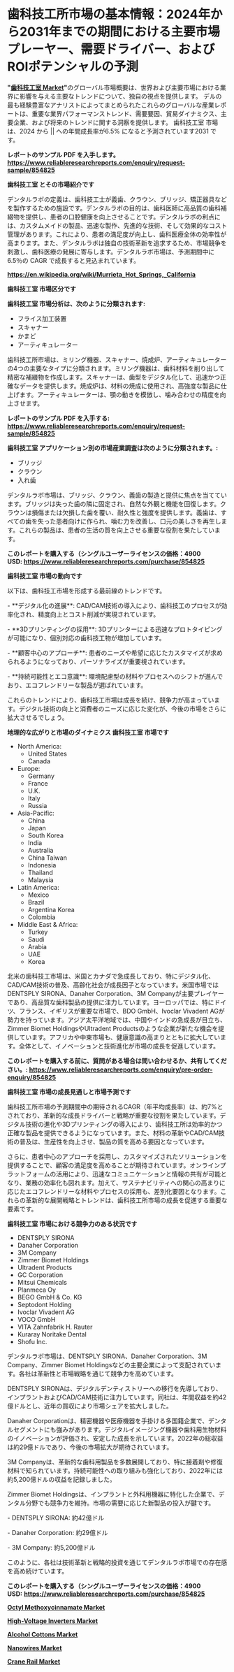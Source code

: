 <p><h1>歯科技工所市場の基本情報：2024年から2031年までの期間における主要市場プレーヤー、需要ドライバー、およびROIポテンシャルの予測</h1></p><p><strong>"<a href="https://www.reliableresearchreports.com/dental-lab-r854825?utm_campaign=110&utm_medium=6&utm_source=Github&utm_content=ia&utm_term=03102024&utm_id=dental-lab">歯科技工室 Market</a>"</strong>のグローバル市場概要は、世界および主要市場における業界に影響を与える主要なトレンドについて、独自の視点を提供します。 デルの最も経験豊富なアナリストによってまとめられたこれらのグローバルな産業レポートは、重要な業界パフォーマンストレンド、需要要因、貿易ダイナミクス、主要企業、および将来のトレンドに関する洞察を提供します。 歯科技工室 市場は、2024 から || への年間成長率が6.5% になると予測されています2031 です。</p>
<p><strong>レポートのサンプル PDF を入手します。</strong><strong><a href="https://www.reliableresearchreports.com/enquiry/request-sample/854825?utm_campaign=110&utm_medium=6&utm_source=Github&utm_content=ia&utm_term=03102024&utm_id=dental-lab">https://www.reliableresearchreports.com/enquiry/request-sample/854825</a></strong></p>
<p><strong>歯科技工室 とその市場紹介です</strong></p>
<p><p>デンタルラボの定義は、歯科技工士が義歯、クラウン、ブリッジ、矯正器具などを製作するための施設です。デンタルラボの目的は、歯科医師に高品質の歯科補綴物を提供し、患者の口腔健康を向上させることです。デンタルラボの利点には、カスタムメイドの製品、迅速な製作、先進的な技術、そして効果的なコスト管理があります。これにより、患者の満足度が向上し、歯科医療全体の効率性が高まります。また、デンタルラボは独自の技術革新を追求するため、市場競争を刺激し、歯科医療の発展に寄与します。デンタルラボ市場は、予測期間中に6.5％の CAGR で成長すると見込まれています。</p><a href="https://en.wikipedia.org/wiki/Murrieta_Hot_Springs,_California?utm_campaign=110&utm_medium=6&utm_source=Github&utm_content=ia&utm_term=03102024&utm_id=dental-lab"></a></p>
<p><strong><a href="https://en.wikipedia.org/wiki/Murrieta_Hot_Springs,_California?utm_campaign=110&utm_medium=6&utm_source=Github&utm_content=ia&utm_term=03102024&utm_id=dental-lab">https://en.wikipedia.org/wiki/Murrieta_Hot_Springs,_California</a></strong></p>
<p><strong>歯科技工室&nbsp;市場区分です</strong><strong></strong></p>
<p><strong>歯科技工室 市場分析は、次のように分類されます:</strong>&nbsp;</p>
<p><ul><li>フライス加工装置</li><li>スキャナー</li><li>かまど</li><li>アーティキュレーター</li></ul></p>
<p><p>歯科技工所市場は、ミリング機器、スキャナー、焼成炉、アーティキュレーターの4つの主要なタイプに分類されます。ミリング機器は、歯科材料を削り出して精密な補綴物を作成します。スキャナーは、歯型をデジタル化して、迅速かつ正確なデータを提供します。焼成炉は、材料の焼成に使用され、高強度な製品に仕上げます。アーティキュレーターは、顎の動きを模倣し、噛み合わせの精度を向上させます。</p></p>
<p><strong>レポートのサンプル PDF を入手する: <a href="https://www.reliableresearchreports.com/enquiry/request-sample/854825?utm_campaign=110&utm_medium=6&utm_source=Github&utm_content=ia&utm_term=03102024&utm_id=dental-lab">https://www.reliableresearchreports.com/enquiry/request-sample/854825</a></strong></p>
<p><strong> 歯科技工室 アプリケーション別の市場産業調査は次のように分類されます。:</strong></p>
<p><ul><li>ブリッジ</li><li>クラウン</li><li>入れ歯</li></ul></p>
<p><p>デンタルラボ市場は、ブリッジ、クラウン、義歯の製造と提供に焦点を当てています。ブリッジは失った歯の隣に固定され、自然な外観と機能を回復します。クラウンは損傷または欠損した歯を覆い、耐久性と強度を提供します。義歯は、すべての歯を失った患者向けに作られ、噛む力を改善し、口元の美しさを再生します。これらの製品は、患者の生活の質を向上させる重要な役割を果たしています。</p></p>
<p><strong>このレポートを購入する（シングルユーザーライセンスの価格：4900 USD:</strong><strong>&nbsp;<a href="https://www.reliableresearchreports.com/purchase/854825?utm_campaign=110&utm_medium=6&utm_source=Github&utm_content=ia&utm_term=03102024&utm_id=dental-lab">https://www.reliableresearchreports.com/purchase/854825</a></strong></p>
<p><strong>歯科技工室 市場の動向です</strong></p>
<p><p>以下は、歯科技工市場を形成する最前線のトレンドです。</p><p>- **デジタル化の進展**: CAD/CAM技術の導入により、歯科技工のプロセスが効率化され、精度向上とコスト削減が実現されています。</p><p>- **3Dプリンティングの採用**: 3Dプリンターによる迅速なプロトタイピングが可能になり、個別対応の歯科技工物が増加しています。</p><p>- **顧客中心のアプローチ**: 患者のニーズや希望に応じたカスタマイズが求められるようになっており、パーソナライズが重要視されています。</p><p>- **持続可能性とエコ意識**: 環境配慮型の材料やプロセスへのシフトが進んでおり、エコフレンドリーな製品が選ばれています。</p><p>これらのトレンドにより、歯科技工市場は成長を続け、競争力が高まっています。デジタル技術の向上と消費者のニーズに応じた変化が、今後の市場をさらに拡大させるでしょう。</p></p>
<p><strong>地理的な広がりと市場のダイナミクス 歯科技工室 市場です</strong></p>
<p><ul>
    <li>
        North America:
        <ul>
            <li>United States</li>
            <li>Canada</li>
        </ul>
    </li>
    <li>
        Europe:
        <ul>
            <li>Germany</li>
            <li>France</li>
            <li>U.K.</li>
            <li>Italy</li>
            <li>Russia</li>
        </ul>
    </li>
    <li>
        Asia-Pacific:
        <ul>
            <li>China</li>
            <li>Japan</li>
            <li>South Korea</li>
            <li>India</li>
            <li>Australia</li>
            <li>China Taiwan</li>
            <li>Indonesia</li>
            <li>Thailand</li>
            <li>Malaysia</li>
        </ul>
    </li>
    <li>
        Latin America:
        <ul>
            <li>Mexico</li>
            <li>Brazil</li>
            <li>Argentina Korea</li>
            <li>Colombia</li>
        </ul>
    </li>
    <li>
        Middle East & Africa:
        <ul>
            <li>Turkey</li>
            <li>Saudi</li>
            <li>Arabia</li>
            <li>UAE</li>
            <li>Korea</li>
        </ul>
    </li>
    </ul></p>
<p><p>北米の歯科技工市場は、米国とカナダで急成長しており、特にデジタル化、CAD/CAM技術の普及、高齢化社会が成長因子となっています。米国市場ではDENTSPLY SIRONA、Danaher Corporation、3M Companyが主要プレイヤーであり、高品質な歯科製品の提供に注力しています。ヨーロッパでは、特にドイツ、フランス、イギリスが重要な市場で、BDO GmbH、Ivoclar Vivadent AGが勢力を持っています。アジア太平洋地域では、中国やインドの急成長が目立ち、Zimmer Biomet HoldingsやUltradent Productsのような企業が新たな機会を提供しています。アフリカや中東市場も、健康意識の高まりとともに拡大しています。全体として、イノベーションと技術進化が市場の成長を促進しています。</p></p>
<p><strong>このレポートを購入する前に、質問がある場合は問い合わせるか、共有してください。:&nbsp;<a href="https://www.reliableresearchreports.com/enquiry/pre-order-enquiry/854825?utm_campaign=110&utm_medium=6&utm_source=Github&utm_content=ia&utm_term=03102024&utm_id=dental-lab">https://www.reliableresearchreports.com/enquiry/pre-order-enquiry/854825</a></strong></p>
<p><strong>歯科技工室 市場の成長見通しと市場予測です</strong></p>
<p><p>歯科技工所市場の予測期間中の期待されるCAGR（年平均成長率）は、約7%とされており、革新的な成長ドライバーと戦略が重要な役割を果たしています。デジタル技術の進化や3Dプリンティングの導入により、歯科技工所は効率的かつ正確な製品を提供できるようになっています。また、材料の革新やCAD/CAM技術の普及は、生産性を向上させ、製品の質を高める要因となっています。</p><p>さらに、患者中心のアプローチを採用し、カスタマイズされたソリューションを提供することで、顧客の満足度を高めることが期待されています。オンラインプラットフォームの活用により、迅速なコミュニケーションと情報の共有が可能となり、業務の効率化も図れます。加えて、サステナビリティへの関心の高まりに応じたエコフレンドリーな材料やプロセスの採用も、差別化要因となります。これらの革新的な展開戦略とトレンドは、歯科技工所市場の成長を促進する重要な要素です。</p></p>
<p><strong>歯科技工室 市場における競争力のある状況です</strong></p>
<p><ul><li>DENTSPLY SIRONA</li><li>Danaher Corporation</li><li>3M Company</li><li>Zimmer Biomet Holdings</li><li>Ultradent Products</li><li>GC Corporation</li><li>Mitsui Chemicals</li><li>Planmeca Oy</li><li>BEGO GmbH & Co. KG</li><li>Septodont Holding</li><li>Ivoclar Vivadent AG</li><li>VOCO GmbH</li><li>VITA Zahnfabrik H. Rauter</li><li>Kuraray Noritake Dental</li><li>Shofu Inc.</li></ul></p>
<p><p>デンタルラボ市場は、DENTSPLY SIRONA、Danaher Corporation、3M Company、Zimmer Biomet Holdingsなどの主要企業によって支配されています。各社は革新性と市場戦略を通じて競争力を高めています。</p><p>DENTSPLY SIRONAは、デジタルデンティストリーへの移行を先導しており、インプラントおよびCAD/CAM技術に注力しています。同社は、年間収益を約42億ドルとし、近年の買収により市場シェアを拡大しました。</p><p>Danaher Corporationは、精密機器や医療機器を手掛ける多国籍企業で、デンタルセグメントにも強みがあります。デジタルイメージング機器や歯科用生物材料のイノベーションが評価され、安定した成長を示しています。2022年の総収益は約29億ドルであり、今後の市場拡大が期待されています。</p><p>3M Companyは、革新的な歯科用製品を多数展開しており、特に接着剤や修復材料で知られています。持続可能性への取り組みも強化しており、2022年には約5,200億ドルの収益を記録しました。</p><p>Zimmer Biomet Holdingsは、インプラントと外科用機器に特化した企業で、デンタル分野でも競争力を維持。市場の需要に応じた新製品の投入が鍵です。</p><p>- DENTSPLY SIRONA: 約42億ドル</p><p>- Danaher Corporation: 約29億ドル</p><p>- 3M Company: 約5,200億ドル</p><p>このように、各社は技術革新と戦略的投資を通じてデンタルラボ市場での存在感を高め続けています。</p></p>
<p><strong>このレポートを購入する（シングルユーザーライセンスの価格：4900 USD:</strong>&nbsp;<strong><a href="https://www.reliableresearchreports.com/purchase/854825?utm_campaign=110&utm_medium=6&utm_source=Github&utm_content=ia&utm_term=03102024&utm_id=dental-lab">https://www.reliableresearchreports.com/purchase/854825</a></strong></p>
<p><strong><p><a href="https://www.linkedin.com/pulse/global-octyl-methoxycinnamate-market-trends-insights-growth-x10ze?trackingId=C534VcXFRNuk3%2Fae2RPXRQ%3D%3D&utm_campaign=110&utm_medium=6&utm_source=Github&utm_content=ia&utm_term=03102024&utm_id=dental-lab">Octyl Methoxycinnamate Market</a></p><p><a href="https://issuu.com/reportprime-2/docs/high-voltage-inverters-market-size-_6ea2a827707c81?utm_campaign=110&utm_medium=6&utm_source=Github&utm_content=ia&utm_term=03102024&utm_id=dental-lab">High-Voltage Inverters Market</a></p><p><a href="https://github.com/FosterFahey91/Market-Research-Report-List-1/blob/main/alcohol-cottons-market.md?utm_campaign=110&utm_medium=6&utm_source=Github&utm_content=ia&utm_term=03102024&utm_id=dental-lab">Alcohol Cottons Market</a></p><p><a href="https://medium.com/@johnquil1917/global-nanowires-market-trends-insights-into-growth-opportunities-and-challenges-forecasted-from-22ce7c1766bf?postPublishedType=repub&utm_campaign=110&utm_medium=6&utm_source=Github&utm_content=ia&utm_term=03102024&utm_id=dental-lab">Nanowires Market</a></p><p><a href="https://www.linkedin.com/pulse/future-trends-global-crane-rail-market-insights-analysis-from-10pyf?trackingId=Gg1vGEEKS2SYrXdjSfWWlQ%3D%3D&utm_campaign=110&utm_medium=6&utm_source=Github&utm_content=ia&utm_term=03102024&utm_id=dental-lab">Crane Rail Market</a></p></strong></p>
